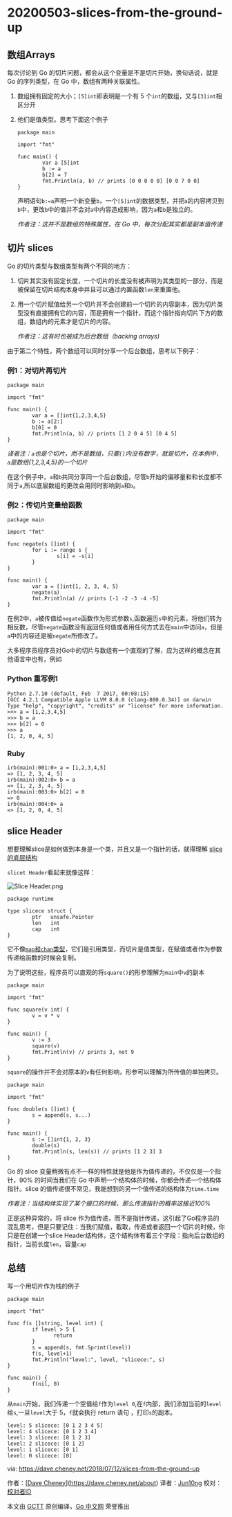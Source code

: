 # 20200503-slices-from-the-ground-up

## 数组Arrays

每次讨论到 Go 的切片问题，都会从这个变量是不是切片开始，换句话说，就是 Go 的序列类型，在 Go 中，数组有两种关联属性。

1. 数组拥有固定的大小；`[5]int`即表明是一个有 5 个`int`的数组，又与`[3]int`相区分开

2. 他们是值类型。思考下面这个例子

   ```
   package main
   
   import "fmt"
   
   func main() {
           var a [5]int
           b := a
           b[2] = 7
           fmt.Println(a, b) // prints [0 0 0 0 0] [0 0 7 0 0]
   }
   ```

   声明语句`b:=a`声明一个新变量`b`，一个`[5]int`的数据类型，并把`a`的内容拷贝到`b`中，更改`b`中的值并不会对`a`中内容造成影响，因为`a`和`b`是独立的。

   *作者注：这并不是数组的特殊属性，在 Go 中，每次分配其实都是副本值传递* 

   

   

   

## 切片 slices

Go 的切片类型与数组类型有两个不同的地方：

1. 切片其实没有固定长度，一个切片的长度没有被声明为其类型的一部分，而是被保留在切片结构本身中并且可以通过内置函数`len`来重置他。

2. 用一个切片赋值给另一个切片并不会创建前一个切片的内容副本，因为切片类型没有直接拥有它的内容，而是拥有一个指针，而这个指针指向切片下方的数组，数组内的元素才是切片的内容。

   *作者注：这有时也被成为后台数组（backing arrays)*

   

由于第二个特性，两个数组可以同时分享一个后台数组，思考以下例子：

### 例1：对切片再切片

```
package main

import "fmt"

func main() {
        var a = []int{1,2,3,4,5}
        b := a[2:]
        b[0] = 0
        fmt.Println(a, b) // prints [1 2 0 4 5] [0 4 5]
}
```

*译者注：`a`也是个切片，而不是数组，只要`[]`内没有数字，就是切片，在本例中，`a`是数组{1,2,3,4,5}的一个切片*

在这个例子中，`a`和`b`共同分享同一个后台数组，尽管`b`开始的偏移量和和长度都不同于`a`,所以底层数组的更改会用同时影响到`a`和`b`。

### 例2：传切片变量给函数

```
package main

import "fmt"

func negate(s []int) {
        for i := range s {
                s[i] = -s[i]
        }
}

func main() {
        var a = []int{1, 2, 3, 4, 5}
        negate(a)
        fmt.Println(a) // prints [-1 -2 -3 -4 -5]
}
```

在例2中，`a`被传值给`negate`函数作为形式参数`s`,函数遍历`s`中的元素，将他们转为相反数，尽管`negate`函数没有返回任何值或者用任何方式去在`main`中访问`a`，但是`a`中的内容还是被`negate`所修改了。

大多程序员程序员对Go中的切片与数组有一个直观的了解，应为这样的概念在其他语言中也有，例如

### Python 重写例1

```
Python 2.7.10 (default, Feb  7 2017, 00:08:15) 
[GCC 4.2.1 Compatible Apple LLVM 8.0.0 (clang-800.0.34)] on darwin
Type "help", "copyright", "credits" or "license" for more information.
>>> a = [1,2,3,4,5]
>>> b = a
>>> b[2] = 0
>>> a
[1, 2, 0, 4, 5]
```

### Ruby

```
irb(main):001:0> a = [1,2,3,4,5]
=> [1, 2, 3, 4, 5]
irb(main):002:0> b = a
=> [1, 2, 3, 4, 5]
irb(main):003:0> b[2] = 0
=> 0
irb(main):004:0> a
=> [1, 2, 0, 4, 5]
```

## slice Header

想要理解slice是如何做到本身是一个类，并且又是一个指针的话，就得理解  [slice 的底层结构](https://golang.org/pkg/reflect/#sliceHeader)

`slicet Header`看起来就像这样：

![Slice Header.png](https://github.com/Jun10ng/go_blog_translation/blob/master/Dave%E5%8D%9A%E5%AE%A2%E7%BF%BB%E8%AF%91/%E4%BB%8E%E5%A4%B4%E5%BC%80%E5%A7%8BSlice/Slice%20Header.png?raw=true)

```
package runtime

type slicece struct {
        ptr   unsafe.Pointer
        len   int
        cap   int
}
```

它不像[`map`和`chan`类型](https://dave.cheney.net/2017/04/30/if-a-map-isnt-a-reference-variable-what-is-it)，它们是引用类型，而切片是值类型，在赋值或者作为参数传递给函数的时候会复制。

为了说明这些，程序员可以直观的将`square()`的形参理解为`main`中`v`的副本

```
package main

import "fmt"

func square(v int) {
        v = v * v
}

func main() {
        v := 3
        square(v)
        fmt.Println(v) // prints 3, not 9
}
```

`square`的操作并不会对原本的`v`有任何影响，形参可以理解为所传值的单独拷贝。

```
package main

import "fmt"

func double(s []int) {
        s = append(s, s...)
}

func main() {
        s := []int{1, 2, 3}
        double(s)
        fmt.Println(s, len(s)) // prints [1 2 3] 3
}
```



Go 的 slice 变量稍微有点不一样的特性就是他是作为值传递的，不仅仅是一个指针，90% 的时间当我们在 Go 中声明一个结构体的时候，你都会传递一个结构体指针。slice 的值传递很不常见，我能想到的另一个值传递的结构体为`time.time`

*作者注：当结构体实现了某个接口的时候，那么传递指针的概率这接近100%*

正是这种异常的，将 slice 作为值传递，而不是指针传递，这引起了Go程序员的混乱思考，但是只要记住：当我们赋值，截取，传递或者返回一个切片的时候，你只是在创建一个slice Header结构体，这个结构体有着三个字段：指向后台数组的指针，当前长度`len`，容量`cap`

## 总结

写一个用切片作为栈的例子

```
package main

import "fmt"

func f(s []string, level int) {
        if level > 5 {
               return
        }
        s = append(s, fmt.Sprint(level))
        f(s, level+1)
        fmt.Println("level:", level, "slicece:", s)
}

func main() {
        f(nil, 0)
}
```

从`main`开始，我们传递一个空值给`f`作为`level 0`,在`f`内部，我们添加当前的`level` 给`s`,一旦`level`大于 5，`f`就会执行 return 语句 ，打印`s`的副本。

```
level: 5 slicece: [0 1 2 3 4 5]
level: 4 slicece: [0 1 2 3 4]
level: 3 slicece: [0 1 2 3]
level: 2 slicece: [0 1 2]
level: 1 slicece: [0 1]
level: 0 slicece: [0]
```



via: https://dave.cheney.net/2018/07/12/slices-from-the-ground-up

作者：[[Dave Cheney](https://dave.cheney.net/)](https://dave.cheney.net/about)
译者：[Jun10ng](https://github.com/Jun10ng)
校对：[校对者ID](https://github.com/校对者ID)

本文由 [GCTT](https://github.com/studygolang/GCTT) 原创编译，[Go 中文网](https://studygolang.com/) 荣誉推出

